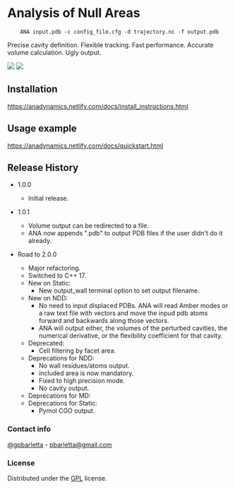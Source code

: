 # Analysis of Null Areas 

        ANA input.pdb -c config_file.cfg -d trajectory.nc -f output.pdb 


Precise cavity definition. Flexible tracking. Fast performance.
Accurate volume calculation. Ugly output.

![](/abstract_fig_cut.png)
![](./cpp_logo.png)

## Installation

https://anadynamics.netlify.com/docs/install_instructions.html

## Usage example

https://anadynamics.netlify.com/docs/quickstart.html

## Release History

* 1.0.0
    * Initial release.

* 1.0.1
    * Volume output can be redirected to a file.
    * ANA now appends ".pdb" to output PDB files if the user didn't do it already.

* Road to 2.0.0
    * Major refactoring.
    * Switched to C++ 17.
    * New on Static:
        * New output_wall terminal option to set output filename.
    * New on NDD:
        * No need to input displaced PDBs. ANA will read Amber modes or a raw
text file with vectors and move the inpud pdb atoms forward and backwards along
those vectors.
        * ANA will output either, the volumes of the perturbed cavities, the
numerical derivative, or the flexibility coefficient for that cavity.
    * Deprecated:
        * Cell filtering by facet area.
    * Deprecations for NDD:
        * No wall residues/atoms output.
        * included area is now mandatory.
        * Fixed to high precision mode.
        * No cavity output.
    * Deprecations for MD:
    * Deprecations for Static:
        * Pymol CGO output.

### Contact info
[@gpbarletta](https://twitter.com/gpbarletta) - pbarletta@gmail.com

### License
Distributed under the [GPL](https://www.gnu.org/copyleft/gpl.html) license.
